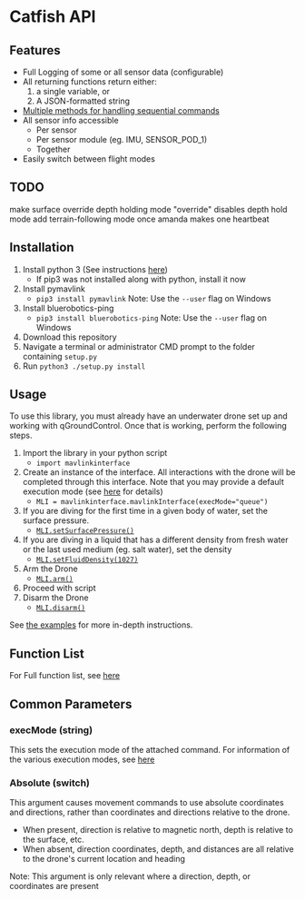 # Catfish API

## Features

- Full Logging of some or all sensor data (configurable)
- All returning functions return either:
    1. a single variable, or
    2. A JSON-formatted string
- [Multiple methods for handling sequential commands](docs/executionModes.md)
- All sensor info accessible
  - Per sensor
  - Per sensor module (eg. IMU, SENSOR_POD_1)
  - Together
- Easily switch between flight modes

## TODO

make surface override depth holding mode
"override" disables depth hold mode
add terrain-following mode once amanda makes one
heartbeat

## Installation

1. Install python 3 (See instructions [here](https://realpython.com/installing-python/))
   - If pip3 was not installed along with python, install it now
1. Install pymavlink
   - `pip3 install pymavlink` Note: Use the `--user` flag on Windows
1. Install bluerobotics-ping
   - `pip3 install bluerobotics-ping` Note: Use the `--user` flag on Windows
1. Download this repository
1. Navigate a terminal or administrator CMD prompt to the folder containing `setup.py`
1. Run `python3 ./setup.py install`

## Usage

To use this library, you must already have an underwater drone set up and working with qGroundControl.  Once that is working, perform the following steps.

1. Import the library in your python script
   - `import mavlinkinterface`
1. Create an instance of the interface. All interactions with the drone will be completed through this interface. Note that you may provide a default execution mode (see [here](docs/executionModes.md) for details)
   - `MLI = mavlinkinterface.mavlinkInterface(execMode="queue")`
1. If you are diving for the first time in a given body of water, set the surface pressure.
   - [`MLI.setSurfacePressure()`](docs/configuration/setSurfacePressure.md)
1. If you are diving in a liquid that has a different density from fresh water or the last used medium (eg. salt water), set the density
   - [`MLI.setFluidDensity(1027)`](docs/configuration/setFluidDensity.md)
1. Arm the Drone
   - [`MLI.arm()`](docs/active/arm.md)
1. Proceed with script
1. Disarm the Drone
   - [`MLI.disarm()`](docs/active/disarm.md)

See [the examples](examples/) for more in-depth instructions.

## Function List

For Full function list, see [here](docs/functions.md)

## Common Parameters

### execMode (string)  

This sets the execution mode of the attached command. For information of the various execution modes, see [here](docs/executionModes.md)

### Absolute (switch)

This argument causes movement commands to use absolute coordinates and directions, rather than coordinates and directions relative to the drone.

- When present, direction is relative to magnetic north, depth is relative to the surface, etc.
- When absent, direction coordinates, depth, and distances are all relative to the drone's current location and heading

Note: This argument is only relevant where a direction, depth, or coordinates are present
